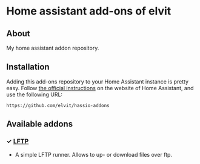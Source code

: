 # Home assistant add-ons of elvit

## About

My home assistant addon repository.

## Installation

Adding this add-ons repository to your Home Assistant instance is
pretty easy. Follow [the official instructions](https://home-assistant.io/hassio/installing_third_party_addons) on the
website of Home Assistant, and use the following URL:

```
https://github.com/elvit/hassio-addons
```

## Available addons

[//]: # "ADDONLIST_START"

### &#10003; [LFTP](lftp/)

- A simple LFTP runner. Allows to up- or download files over ftp. 
